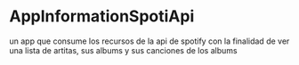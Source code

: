 # AppInformationSpotiApi
un app que consume los recursos de la api de spotify con la finalidad de ver una lista de artitas, sus albums y sus canciones de los albums 
